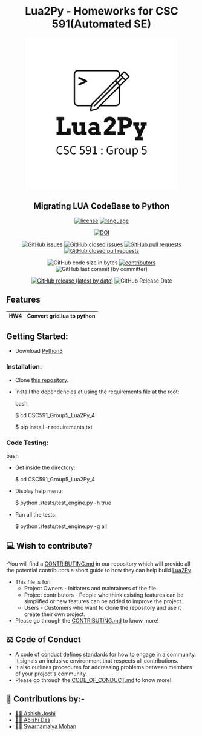 
<div align="center"> 
  
# Lua2Py - Homeworks for CSC 591(Automated SE)
  
</div>

<p align="center">
  <img width="400" height="400" src="https://github.com/Aoishi28/CSC591_Group5_Lua2Py/blob/main/etc/img/logo.png">
</p>

<div align="center"> 
  
## Migrating LUA CodeBase to Python

[![license](https://img.shields.io/github/license/Aoishi28/CSC591_Group5_Lua2Py?style=plastic)](https://github.com/Aoishi28/CSC591_Group5_Lua2Py/blob/main/LICENSE.md)
[![language](https://img.shields.io/github/languages/top/Aoishi28/CSC591_Group5_Lua2Py)](https://github.com/Aoishi28/CSC591_Group5_Lua2Py/search?l=python)<br/>
  
[![DOI](https://zenodo.org/badge/596317318.svg)](https://zenodo.org/badge/latestdoi/596317318)


[![GitHub issues](https://img.shields.io/github/issues-raw/Aoishi28/CSC591_Group5_Lua2Py_4?style=plastic)](https://github.com/Aoishi28/CSC591_Group5_Lua2Py_4/issues)
[![GitHub closed issues](https://img.shields.io/github/issues-closed-raw/Aoishi28/CSC591_Group5_Lua2Py_4?style=plastic)](https://github.com/Aoishi28/CSC591_Group5_Lua2Py_4/issues?q=is%3Aissue+is%3Aclosed)
[![GitHub pull requests](https://img.shields.io/github/issues-pr-raw/Aoishi28/csc591_Group5_Lua2Py_4?style=plastic)](https://github.com/Aoishi28/CSC591_Group5_Lua2Py_4/pulls)
[![GitHub closed pull requests](https://img.shields.io/github/issues-pr-closed-raw/Aoishi28/CSC591_Group5_Lua2Py_4?style=plastic)](https://github.com/Aoishi28/CSC591_Group5_Lua2Py_4/pulls?q=is%3Apr+is%3Aclosed)<br/>

![GitHub code size in bytes](https://img.shields.io/github/languages/code-size/Aoishi28/CSC591_Group5_Lua2Py_4?style=plastic)
[![contributors](https://img.shields.io/github/contributors/Aoishi28/CSC591_Group5_Lua2Py_4)](https://github.com/Aoishi28/CSC591_Group5_Lua2Py_4/graphs/contributors?style=plastic)
![GitHub last commit (by committer)](https://img.shields.io/github/last-commit/Aoishi28/CSC591_Group5_Lua2Py_4?style=plastic)<br/>

[![GitHub release (latest by date)](https://img.shields.io/github/v/release/Aoishi28/CSC591_Group5_Lua2Py_4)](https://github.com/Aoishi28/CSC591_Group5_Lua2Py_4/releases/tag/v1.0.0)
![GitHub Release Date](https://img.shields.io/github/release-date/Aoishi28/CSC591_Group5_Lua2Py_4?style=plastic)<br/>
</div>

##  Features
|HW4| Convert grid.lua to python|
| ------------- |:-------------:|

## Getting Started:

- Download [Python3](https://www.python.org/downloads/) 

### Installation:
    
   

  - Clone [this repository](https://github.com/Aoishi28/CSC591_Group5_Lua2Py_4).

  - Install the dependencies at using the requirements file at the root:
    
    bash
    
    $ cd CSC591_Group5_Lua2Py_4
    
    $ pip install -r requirements.txt
    

### Code Testing:
  bash     
  - Get inside the directory:
        
    $ cd CSC591_Group5_Lua2Py_4
    
  - Display help menu: 
  
    $ python ./tests/test_engine.py -h true
    
  - Run all the tests:
  
    $ python ./tests/test_engine.py -g all
    


## 💻 Wish to contribute?
-You will find a [CONTRIBUTING.md](https://github.com/Aoishi28/CSC591_Group5_Lua2Py_4/blob/main/CONTRIBUTING.md) in our repository which will provide all the potential contributors a short guide to how they can help build [Lua2Py](https://github.com/Aoishi28/CSC591_Group5_Lua2Py_4)
- This file is for:
  - Project Owners - Initiaters and maintainers of the file.
  - Project contributors - People who think existing features can be simplified or new features can be added to improve the project.
  - Users - Customers who want to clone the repository and use it create their own project.
- Please go through the [CONTRIBUTING.md](https://github.com/Aoishi28/CSC591_Group5_Lua2Py_4/blob/main/CONTRIBUTING.md) to know more!

## ⚖️ Code of Conduct
- A code of conduct defines standards for how to engage in a community. It signals an inclusive environment that respects all contributions. 
- It also outlines procedures for addressing problems between members of your project's community.
- Please go through the [CODE_OF_CONDUCT.md](https://github.com/Aoishi28/CSC591_Group5_Lua2Py_4/blob/main/CODE_OF_CONDUCT.md) to know more!




## 🤝 Contributions by:-
- [👨‍💻 Ashish Joshi](https://github.com/ashishjoshi2605)
- [👩‍💻 Aoishi Das](https://github.com/Aoishi28)
- [👩‍💻 Swarnamalya Mohan](https://github.com/swarnamalyamohan)
